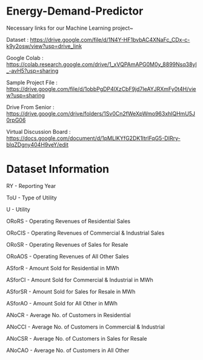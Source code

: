 # Energy-Demand-Predictor

Necessary links for our Machine Learning project~

Dataset : https://drive.google.com/file/d/1N4Y-HF1bvbAC4XNaFc_CDx-c-k9y2osw/view?usp=drive_link 

Google Colab : https://colab.research.google.com/drive/1_xVQPAmAPG0M0y_8899Nsq38yl_-avH5?usp=sharing

Sample Project File : https://drive.google.com/file/d/1obbPgDP4lXzCbF9jd7IeAYJRXmFy0t4H/view?usp=sharing  

Drive From Senior : https://drive.google.com/drive/folders/1Sv0Cn2fWeXpWmo963xhlQHmU5J0rpG06  

Virtual Discussion Board : https://docs.google.com/document/d/1pMLlKYfG2DK1ltrlFqG5-DIRry-blqZDgny404H9veY/edit

# Dataset Information

RY - Reporting Year

ToU - Type of Utility

U - Utility

ORoRS - Operating Revenues of Residential Sales

ORoCIS - Operating Revenues of Commercial & Industrial Sales

ORoSR - Operating Revenues of Sales for Resale

ORoAOS - Operating Revenues of All Other Sales

ASforR - Amount Sold for Residential in MWh

ASforCI - Amount Sold for Commercial & Industrial in MWh

ASforSR - Amount Sold for Sales for Resale in MWh

ASforAO - Amount Sold for All Other in MWh

ANoCR - Average No. of Customers in Residential

ANoCCI - Average No. of Customers in Commercial & Industrial

ANoCSR - Average No. of Customers in Sales for Resale

ANoCAO - Average No. of Customers in All Other





